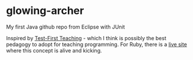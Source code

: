 glowing-archer
==============

My first Java github repo from Eclipse with JUnit

Inspired by [Test-First Teaching][TDT] - which I think is possibly the best pedagogy to adopt for teaching programming.
For Ruby, there is a [live site](http://testfirst.org/live) where this concept is alive and kicking.

[TDT]: http://buff.ly/1mse4Rs
